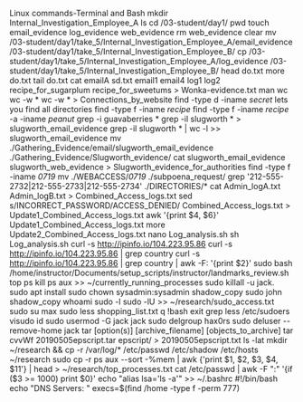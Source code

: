 Linux commands-Terminal and Bash
mkdir Internal_Investigation_Employee_A
ls
cd /03-student/day1/
pwd 
touch email_evidence log_evidence web_evidence
rm  web_evidence
clear
mv /03-student/day1/take_5/Internal_Investigation_Employee_A/email_evidence /03-student/day1/take_5/Internal_Investigation_Employee_B/
cp /03-student/day1/take_5/Internal_Investigation_Employee_A/log_evidence /03-student/day1/take_5/Internal_Investigation_Employee_B/
head do.txt
more do.txt
tail do.txt
cat  emailA sd.txt  email1 email4 log1 log2     recipe_for_sugarplum  recipe_for_sweetums > Wonka-evidence.txt
man wc
wc -w *
wc -w * > Connections_by_website
find -type d -iname *secret*   lets you find all directories
find -type f -iname *recipe*
find -type f -iname *recipe* -a  -iname *peanut*
grep -i guavaberries *
grep -il slugworth * > slugworth_email_evidence
grep -il slugworth * | wc -l >> slugworth_email_evidence
mv ./Gathering_Evidence/email/slugworth_email_evidence ./Gathering_Evidence/Slugworth_evidence/
cat slugworth_email_evidence slugworth_web_evidence > Slugworth_evidence_for_authorities
find -type f -iname *0719*
mv ./WEBACCESS/*0719* ./subpoena_request/
grep '212-555-2732\|212-555-2733\|212-555-2734' ./DIRECTORIES/*
cat Admin_logA.txt Admin_logB.txt > Combined_Access_logs.txt
sed s/INCORRECT_PASSWORD/ACCESS_DENIED/ Combined_Access_logs.txt > Update1_Combined_Access_logs.txt
awk '{print $4, $6}' Update1_Combined_Access_logs.txt
more Update2_Combined_Access_logs.txt
nano Log_analysis.sh
sh Log_analysis.sh
curl -s http://ipinfo.io/104.223.95.86
curl -s http://ipinfo.io/104.223.95.86 | grep country
curl -s http://ipinfo.io/104.223.95.86 | grep country | awk -F: '{print $2}'
sudo bash /home/instructor/Documents/setup_scripts/instructor/landmarks_review.sh
top
ps
kill
ps aux >> ~/currently_running_processes
sudo killall -u jack.
sudo apt install <package>
sudo chown sysadmin:sysadmin shadow_copy
sudo john shadow_copy
 whoami
 sudo -l
 sudo -lU <username>  >> ~/research/sudo_access.txt
 sudo su max
 sudo less shopping_list.txt
 q
 !bash
 exit
 grep less /etc/sudoers
 visudo
 id
 sudo usermod -G jack jack
 sudo delgroup hax0rs
 sudo deluser --remove-home jack
 tar [option(s)] [archive_filename] [objects_to_archive]
 tar cvvWf 20190505epscript.tar epscript/ > 20190505epscript.txt
 ls -lat
 mkdir ~/research && cp -r /var/log/* /etc/passwd /etc/shadow /etc/hosts ~/research
 sudo cp -r 
 ps aux --sort -%mem | awk {'print $1, $2, $3, $4, $11'} | head > ~/research/top_processes.txt
 cat /etc/passwd | awk -F ":" '{if ($3 >= 1000) print $0}'
 echo "alias lsa='ls -a'" >> ~/.bashrc
 #!/bin/bash
echo "DNS Servers: "
execs=$(find /home -type f -perm 777)
